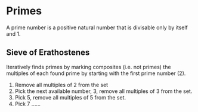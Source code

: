 # Primes

A prime number is a positive natural number that is divisable only by itself and 1.

## Sieve of Erathostenes

Iteratively finds primes by marking composites (i.e. not primes) the multiples of each found prime by starting with the first prime number (2). 

1. Remove all multiples of 2 from the set
1. Pick the next available number, 3, remove all multiples of 3 from the set.
1. Pick 5, remove all multiples of 5 from the set.
1. Pick 7 ......
